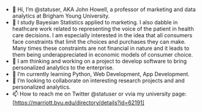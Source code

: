 - 👋 Hi, I’m @statuser, AKA John Howell, a professor of marketing and data analytics at Brigham Young University.
- 👀 I study Bayesian Statistics applied to marketing.  I also dabble in heathcare work related to representing the voice of the patient in health care decisions.  I am especially interested in the idea that all consumers face constraints that limit the choices and purchases they can make.  Many times these constraints are not financial in nature and it leads to them being underappreciated in economic models of consumer choice.
- 🚧 I am thinking and working on a project to develop software to bring personalized analytics to the enterprise.
- 🌱 I’m currently learning Python, Web Development, App Development.
- 💞️ I’m looking to collaborate on interesting research projects and and personalized analytics. 
- 📫 How to reach me on Twitter @statuser or vvia my university page: [https://marriott.byu.edu/directory/details?id=62191]

<!---
statuser/statuser is a ✨ special ✨ repository because its `README.md` (this file) appears on your GitHub profile.
You can click the Preview link to take a look at your changes.
--->
